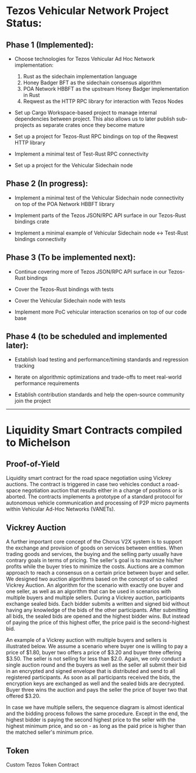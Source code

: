 # Tezos Vehicular Network Project Status: 
## Phase 1 (Implemented):

* Choose technologies for Tezos Vehicular Ad Hoc Network implementation:
  1. Rust as the sidechain implementation language
  2. Honey Badger BFT as the sidechain consensus algorithm
  3. POA Network HBBFT as the upstream Honey Badger implementation in Rust
  4. Reqwest as the HTTP RPC library for interaction with Tezos Nodes

* Set up Cargo Workspace-based project to manage internal dependencies between project. This also allows us to later publish sub-projects as separate crates once they become mature

* Set up a project for Tezos-Rust RPC bindings on top of the Reqwest HTTP library

* Implement a minimal test of Test-Rust RPC connectivity

* Set up a project for the Vehicular Sidechain node

## Phase 2 (In progress):

* Implement a minimal test of the Vehicular Sidechain node connectivity on top of the POA Network HBBFT library

* Implement parts of the Tezos JSON/RPC API surface in our Tezos-Rust bindings crate

* Implement a minimal example of Vehicular Sidechain node <-> Test-Rust bindings connectivity

## Phase 3 (To be implemented next):

* Continue covering more of Tezos JSON/RPC API surface in our Tezos-Rust bindings

* Cover the Tezos-Rust bindings with tests

* Cover the Vehicular Sidechain node with tests

* Implement more PoC vehicular interaction scenarios on top of our code base

## Phase 4 (to be scheduled and implemented later):

* Establish load testing and performance/timing standards and regression tracking

* Iterate on algorithmic optimizations and trade-offs to meet real-world performance requirements

* Establish contribution standards and help the open-source community join the project


------------------------------------------------------------------------------------------------------------------

# Liquidity Smart Contracts compiled to Michelson

## Proof-of-Yield


Liquidity smart contract for the road space negotiation using Vickrey auctions. The contract is triggered in case two vehicles conduct a road-space negotiation auction that results either in a change of positions or is aborted. The contracts implements a prototype of a standard protocol for autonomous vehicle communication and processing of P2P micro payments within Vehicular Ad-Hoc Networks (VANETs).

## Vickrey Auction

A further important core concept of the Chorus V2X system is to support the exchange and provision of goods on services between entities. When trading goods and services, the buying and the selling party usually have contrary goals in terms of pricing. The seller's goal is to maximize his/her profits while the buyer tries to minimize the costs. Auctions are a common approach to reach a consensus on a certain price between buyer and seller. We designed two auction algorithms based on the concept of so called Vickrey Auction. An algorithm for the scenario with exactly one buyer and one seller, as well as an algorithm that can be used in scenarios with multiple buyers and multiple sellers.  During a Vickrey auction, participants exchange sealed bids. Each bidder submits a written and signed bid without having any knowledge of the bids of the other participants. After submitting all bids, the sealed bids are opened and the highest bidder wins. But instead of paying the price of this highest offer, the price paid is the second-highest bid. 

An example of a Vickrey auction with multiple buyers and sellers is illustrated below. We assume a scenario where buyer one is willing to pay a price of $1.80, buyer two offers a price of $3.20 and buyer three offering $3.50. The seller is not selling for less than $2.0. Again, we only conduct a single auction round and the buyers as well as the seller all submit their bid in an encrypted and signed envelope that is distributed and send to all registered participants. As soon as all participants received the bids, the encryption keys are exchanged as well and the sealed bids are decrypted. Buyer three wins the auction and pays the seller the price of buyer two that offered $3.20.

In case we have multiple sellers, the sequence diagram is almost identical and the bidding process follows the same procedure. Except in the end, the highest bidder is paying the second highest price to  the seller with the highest minimum price, and so on - as long as the paid price is higher than the matched seller's minimum price.

## Token
Custom Tezos Token Contract
